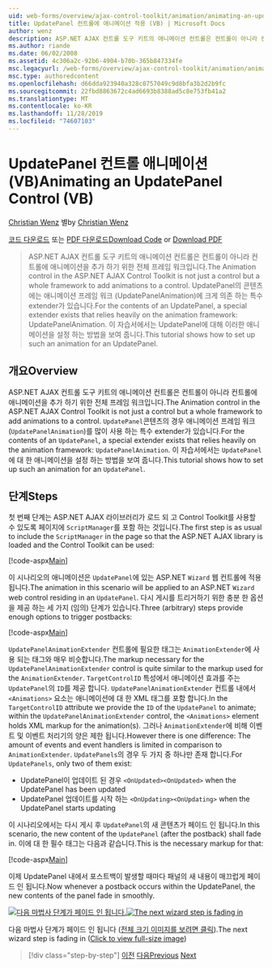 ```yaml
---
uid: web-forms/overview/ajax-control-toolkit/animation/animating-an-updatepanel-control-vb
title: UpdatePanel 컨트롤에 애니메이션 적용 (VB) | Microsoft Docs
author: wenz
description: ASP.NET AJAX 컨트롤 도구 키트의 애니메이션 컨트롤은 컨트롤이 아니라 컨트롤에 애니메이션을 추가 하기 위한 전체 프레임 워크입니다. 의 내용에 대 한
ms.author: riande
ms.date: 06/02/2008
ms.assetid: 4c306a2c-92b6-4904-b70b-365b847334fe
msc.legacyurl: /web-forms/overview/ajax-control-toolkit/animation/animating-an-updatepanel-control-vb
msc.type: authoredcontent
ms.openlocfilehash: d66dda923940a328c0757049c9d8bfa3b2d2b9fc
ms.sourcegitcommit: 22fbd8863672c4ad6693b8388ad5c8e753fb41a2
ms.translationtype: MT
ms.contentlocale: ko-KR
ms.lasthandoff: 11/28/2019
ms.locfileid: "74607103"
---
```

# <a name="animating-an-updatepanel-control-vb"></a><span data-ttu-id="a13d2-104">UpdatePanel 컨트롤 애니메이션(VB)</span><span class="sxs-lookup"><span data-stu-id="a13d2-104">Animating an UpdatePanel Control (VB)</span></span>

<span data-ttu-id="a13d2-105">[Christian Wenz](https://github.com/wenz) 별</span><span class="sxs-lookup"><span data-stu-id="a13d2-105">by [Christian Wenz](https://github.com/wenz)</span></span>

<span data-ttu-id="a13d2-106">[코드 다운로드](https://download.microsoft.com/download/9/3/f/93f8daea-bebd-4821-833b-95205389c7d0/UpdatePanelAnimation1.vb.zip) 또는 [PDF 다운로드](https://download.microsoft.com/download/b/6/a/b6ae89ee-df69-4c87-9bfb-ad1eb2b23373/updatepanelanimation1VB.pdf)</span><span class="sxs-lookup"><span data-stu-id="a13d2-106">[Download Code](https://download.microsoft.com/download/9/3/f/93f8daea-bebd-4821-833b-95205389c7d0/UpdatePanelAnimation1.vb.zip) or [Download PDF](https://download.microsoft.com/download/b/6/a/b6ae89ee-df69-4c87-9bfb-ad1eb2b23373/updatepanelanimation1VB.pdf)</span></span>

> <span data-ttu-id="a13d2-107">ASP.NET AJAX 컨트롤 도구 키트의 애니메이션 컨트롤은 컨트롤이 아니라 컨트롤에 애니메이션을 추가 하기 위한 전체 프레임 워크입니다.</span><span class="sxs-lookup"><span data-stu-id="a13d2-107">The Animation control in the ASP.NET AJAX Control Toolkit is not just a control but a whole framework to add animations to a control.</span></span> <span data-ttu-id="a13d2-108">UpdatePanel의 콘텐츠에는 애니메이션 프레임 워크 (UpdatePanelAnimation)에 크게 의존 하는 특수 extender가 있습니다.</span><span class="sxs-lookup"><span data-stu-id="a13d2-108">For the contents of an UpdatePanel, a special extender exists that relies heavily on the animation framework: UpdatePanelAnimation.</span></span> <span data-ttu-id="a13d2-109">이 자습서에서는 UpdatePanel에 대해 이러한 애니메이션을 설정 하는 방법을 보여 줍니다.</span><span class="sxs-lookup"><span data-stu-id="a13d2-109">This tutorial shows how to set up such an animation for an UpdatePanel.</span></span>

## <a name="overview"></a><span data-ttu-id="a13d2-110">개요</span><span class="sxs-lookup"><span data-stu-id="a13d2-110">Overview</span></span>

<span data-ttu-id="a13d2-111">ASP.NET AJAX 컨트롤 도구 키트의 애니메이션 컨트롤은 컨트롤이 아니라 컨트롤에 애니메이션을 추가 하기 위한 전체 프레임 워크입니다.</span><span class="sxs-lookup"><span data-stu-id="a13d2-111">The Animation control in the ASP.NET AJAX Control Toolkit is not just a control but a whole framework to add animations to a control.</span></span> <span data-ttu-id="a13d2-112">`UpdatePanel`콘텐츠의 경우 애니메이션 프레임 워크 (`UpdatePanelAnimation`)를 많이 사용 하는 특수 extender가 있습니다.</span><span class="sxs-lookup"><span data-stu-id="a13d2-112">For the contents of an `UpdatePanel`, a special extender exists that relies heavily on the animation framework: `UpdatePanelAnimation`.</span></span> <span data-ttu-id="a13d2-113">이 자습서에서는 `UpdatePanel`에 대 한 애니메이션을 설정 하는 방법을 보여 줍니다.</span><span class="sxs-lookup"><span data-stu-id="a13d2-113">This tutorial shows how to set up such an animation for an `UpdatePanel`.</span></span>

## <a name="steps"></a><span data-ttu-id="a13d2-114">단계</span><span class="sxs-lookup"><span data-stu-id="a13d2-114">Steps</span></span>

<span data-ttu-id="a13d2-115">첫 번째 단계는 ASP.NET AJAX 라이브러리가 로드 되 고 Control Toolkit를 사용할 수 있도록 페이지에 `ScriptManager`를 포함 하는 것입니다.</span><span class="sxs-lookup"><span data-stu-id="a13d2-115">The first step is as usual to include the `ScriptManager` in the page so that the ASP.NET AJAX library is loaded and the Control Toolkit can be used:</span></span>

[!code-aspx[Main](animating-an-updatepanel-control-vb/samples/sample1.aspx)]

<span data-ttu-id="a13d2-116">이 시나리오의 애니메이션은 `UpdatePanel`에 있는 ASP.NET `Wizard` 웹 컨트롤에 적용 됩니다.</span><span class="sxs-lookup"><span data-stu-id="a13d2-116">The animation in this scenario will be applied to an ASP.NET `Wizard` web control residing in an `UpdatePanel`.</span></span> <span data-ttu-id="a13d2-117">다시 게시를 트리거하기 위한 충분 한 옵션을 제공 하는 세 가지 (임의) 단계가 있습니다.</span><span class="sxs-lookup"><span data-stu-id="a13d2-117">Three (arbitrary) steps provide enough options to trigger postbacks:</span></span>

[!code-aspx[Main](animating-an-updatepanel-control-vb/samples/sample2.aspx)]

<span data-ttu-id="a13d2-118">`UpdatePanelAnimationExtender` 컨트롤에 필요한 태그는 `AnimationExtender`에 사용 되는 태그와 매우 비슷합니다.</span><span class="sxs-lookup"><span data-stu-id="a13d2-118">The markup necessary for the `UpdatePanelAnimationExtender` control is quite similar to the markup used for the `AnimationExtender`.</span></span> <span data-ttu-id="a13d2-119">`TargetControlID` 특성에서 애니메이션 효과를 주는 `UpdatePanel`의 `ID`를 제공 합니다. `UpdatePanelAnimationExtender` 컨트롤 내에서 `<Animations>` 요소는 애니메이션에 대 한 XML 태그를 포함 합니다.</span><span class="sxs-lookup"><span data-stu-id="a13d2-119">In the `TargetControlID` attribute we provide the `ID` of the `UpdatePanel` to animate; within the `UpdatePanelAnimationExtender` control, the `<Animations>` element holds XML markup for the animation(s).</span></span> <span data-ttu-id="a13d2-120">그러나 `AnimationExtender`에 비해 이벤트 및 이벤트 처리기의 양은 제한 됩니다.</span><span class="sxs-lookup"><span data-stu-id="a13d2-120">However there is one difference: The amount of events and event handlers is limited in comparison to `AnimationExtender`.</span></span> <span data-ttu-id="a13d2-121">`UpdatePanels`의 경우 두 가지 중 하나만 존재 합니다.</span><span class="sxs-lookup"><span data-stu-id="a13d2-121">For `UpdatePanels`, only two of them exist:</span></span>

- <span data-ttu-id="a13d2-122">UpdatePanel이 업데이트 된 경우 `<OnUpdated>`</span><span class="sxs-lookup"><span data-stu-id="a13d2-122">`<OnUpdated>` when the UpdatePanel has been updated</span></span>
- <span data-ttu-id="a13d2-123">UpdatePanel 업데이트를 시작 하는 `<OnUpdating>`</span><span class="sxs-lookup"><span data-stu-id="a13d2-123">`<OnUpdating>` when the UpdatePanel starts updating</span></span>

<span data-ttu-id="a13d2-124">이 시나리오에서는 다시 게시 후 `UpdatePanel`의 새 콘텐츠가 페이드 인 됩니다.</span><span class="sxs-lookup"><span data-stu-id="a13d2-124">In this scenario, the new content of the `UpdatePanel` (after the postback) shall fade in.</span></span> <span data-ttu-id="a13d2-125">이에 대 한 필수 태그는 다음과 같습니다.</span><span class="sxs-lookup"><span data-stu-id="a13d2-125">This is the necessary markup for that:</span></span>

[!code-aspx[Main](animating-an-updatepanel-control-vb/samples/sample3.aspx)]

<span data-ttu-id="a13d2-126">이제 UpdatePanel 내에서 포스트백이 발생할 때마다 패널의 새 내용이 매끄럽게 페이드 인 됩니다.</span><span class="sxs-lookup"><span data-stu-id="a13d2-126">Now whenever a postback occurs within the UpdatePanel, the new contents of the panel fade in smoothly.</span></span>

<span data-ttu-id="a13d2-127">[![다음 마법사 단계가 페이드 인 됩니다.](animating-an-updatepanel-control-vb/_static/image2.png)](animating-an-updatepanel-control-vb/_static/image1.png)</span><span class="sxs-lookup"><span data-stu-id="a13d2-127">[![The next wizard step is fading in](animating-an-updatepanel-control-vb/_static/image2.png)](animating-an-updatepanel-control-vb/_static/image1.png)</span></span>

<span data-ttu-id="a13d2-128">다음 마법사 단계가 페이드 인 됩니다 ([전체 크기 이미지를 보려면 클릭](animating-an-updatepanel-control-vb/_static/image3.png)).</span><span class="sxs-lookup"><span data-stu-id="a13d2-128">The next wizard step is fading in ([Click to view full-size image](animating-an-updatepanel-control-vb/_static/image3.png))</span></span>

> [!div class="step-by-step"]
> <span data-ttu-id="a13d2-129">[이전](changing-an-animation-using-client-side-code-vb.md)
> [다음](dynamically-controlling-updatepanel-animations-vb.md)</span><span class="sxs-lookup"><span data-stu-id="a13d2-129">[Previous](changing-an-animation-using-client-side-code-vb.md)
[Next](dynamically-controlling-updatepanel-animations-vb.md)</span></span>

